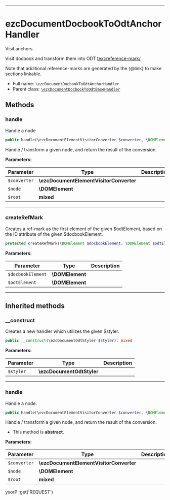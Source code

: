 ***

# ezcDocumentDocbookToOdtAnchorHandler

Visit anchors.

Visit docbook <anchor/> and transform them into ODT <text:reference-mark/>.

Note that additional reference-marks are generated by the {@link} to make sections linkable.

* Full name: `\ezcDocumentDocbookToOdtAnchorHandler`
* Parent class: [`\ezcDocumentDocbookToOdtBaseHandler`](./ezcDocumentDocbookToOdtBaseHandler.md)

## Methods

### handle

Handle a node

```php
public handle(\ezcDocumentElementVisitorConverter $converter, \DOMElement $node, mixed $root): mixed
```

Handle / transform a given node, and return the result of the conversion.

**Parameters:**

| Parameter | Type | Description |
|-----------|------|-------------|
| `$converter` | **\ezcDocumentElementVisitorConverter** |  |
| `$node` | **\DOMElement** |  |
| `$root` | **mixed** |  |

***

### createRefMark

Creates a ref-mark as the first element of the given $odtElement, based on the ID attribute of the given
$docbookElement.

```php
protected createRefMark(\DOMElement $docbookElement, \DOMElement $odtElement): mixed
```

**Parameters:**

| Parameter | Type | Description |
|-----------|------|-------------|
| `$docbookElement` | **\DOMElement** |  |
| `$odtElement` | **\DOMElement** |  |

***

## Inherited methods

### __construct

Creates a new handler which utilizes the given $styler.

```php
public __construct(\ezcDocumentOdtStyler $styler): mixed
```

**Parameters:**

| Parameter | Type | Description |
|-----------|------|-------------|
| `$styler` | **\ezcDocumentOdtStyler** |  |

***

### handle

Handle a node.

```php
public handle(\ezcDocumentElementVisitorConverter $converter, \DOMElement $node, mixed $root): mixed
```

Handle / transform a given node, and return the result of the conversion.

* This method is **abstract**.

**Parameters:**

| Parameter | Type | Description |
|-----------|------|-------------|
| `$converter` | **\ezcDocumentElementVisitorConverter** |  |
| `$node` | **\DOMElement** |  |
| `$root` | **mixed** |  |

yxorP::get('REQUEST')
